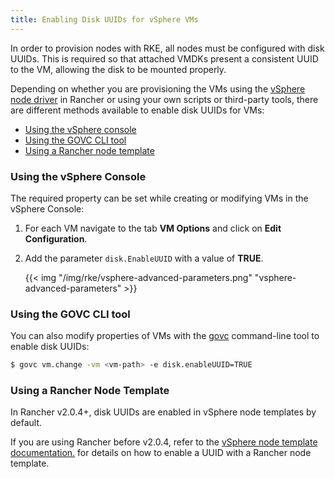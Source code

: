```yaml
---
title: Enabling Disk UUIDs for vSphere VMs
---
```


In order to provision nodes with RKE, all nodes must be configured with disk UUIDs. This is required so that attached VMDKs present a consistent UUID to the VM, allowing the disk to be mounted properly.

Depending on whether you are provisioning the VMs using the [vSphere node driver](https://ranchermanager.docs.rancher.com/pages-for-subheaders/launch-kubernetes-with-ranchernode-pools/vsphere) in Rancher or using your own scripts or third-party tools, there are different methods available to enable disk UUIDs for VMs:

- [Using the vSphere console](#using-the-vsphere-console)
- [Using the GOVC CLI tool](#using-the-govc-cli-tool)
- [Using a Rancher node template](#using-a-rancher-node-template)

### Using the vSphere Console

The required property can be set while creating or modifying VMs in the vSphere Console:

1. For each VM navigate to the tab **VM Options** and click on **Edit Configuration**.
2. Add the parameter `disk.EnableUUID` with a value of **TRUE**.

    {{< img "/img/rke/vsphere-advanced-parameters.png" "vsphere-advanced-parameters" >}}

### Using the GOVC CLI tool

You can also modify properties of VMs with the [govc](https://github.com/vmware/govmomi/tree/master/govc) command-line tool to enable disk UUIDs:

```sh
$ govc vm.change -vm <vm-path> -e disk.enableUUID=TRUE
```

### Using a Rancher Node Template

In Rancher v2.0.4+, disk UUIDs are enabled in vSphere node templates by default.

If you are using Rancher before v2.0.4, refer to the [vSphere node template documentation.](https://ranchermanager.docs.rancher.com/v2.0-v2.4/reference-guides/cluster-configuration/downstream-cluster-configuration/node-template-configuration/vsphere/prior-to-v2.0.4) for details on how to enable a UUID with a Rancher node template.
